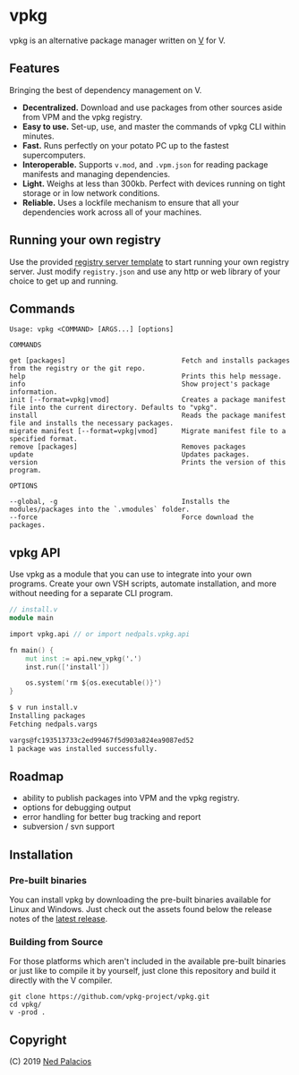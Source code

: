 # vpkg 
vpkg is an alternative package manager written on [V](https://github.com/vlang/v) for V.

## Features
Bringing the best of dependency management on V.
- **Decentralized.** Download and use packages from other sources aside from VPM and the vpkg registry.
- **Easy to use.** Set-up, use, and master the commands of vpkg CLI within minutes.
- **Fast.** Runs perfectly on your potato PC up to the fastest supercomputers.
- **Interoperable.** Supports `v.mod`, and `.vpm.json` for reading package manifests and managing dependencies.
- **Light.** Weighs at less than 300kb. Perfect with devices running on tight storage or in low network conditions.
- **Reliable.** Uses a lockfile mechanism to ensure that all your dependencies work across all of your machines.

## Running your own registry
Use the provided [registry server template](https://github.com/vpkg-project/registry-template) to start running your own registry server. Just modify `registry.json` and use any http or web library of your choice to get up and running.

## Commands
```
Usage: vpkg <COMMAND> [ARGS...] [options]

COMMANDS

get [packages]                             Fetch and installs packages from the registry or the git repo.
help                                       Prints this help message.
info                                       Show project's package information.
init [--format=vpkg|vmod]                  Creates a package manifest file into the current directory. Defaults to "vpkg".
install                                    Reads the package manifest file and installs the necessary packages.
migrate manifest [--format=vpkg|vmod]      Migrate manifest file to a specified format.
remove [packages]                          Removes packages
update                                     Updates packages.
version                                    Prints the version of this program.

OPTIONS

--global, -g                               Installs the modules/packages into the `.vmodules` folder.
--force                                    Force download the packages.
```

## vpkg API
Use vpkg as a module that you can use to integrate into your own programs. Create your own VSH scripts, automate installation, and more without needing for a separate CLI program.

```v
// install.v
module main

import vpkg.api // or import nedpals.vpkg.api

fn main() {
	mut inst := api.new_vpkg('.')
	inst.run(['install'])

	os.system('rm ${os.executable()}')
}

```

```sh
$ v run install.v
Installing packages
Fetching nedpals.vargs

vargs@fc193513733c2ed99467f5d903a824ea9087ed52
1 package was installed successfully.
```

## Roadmap
- ability to publish packages into VPM and the vpkg registry.
- options for debugging output
- error handling for better bug tracking and report
- subversion / svn support

## Installation
### Pre-built binaries
You can install vpkg by downloading the pre-built binaries available for Linux and Windows. Just check out the assets found below the release notes of the [latest release](https://github.com/vpkg/releases).

### Building from Source
For those platforms which aren't included in the available pre-built binaries or just like to compile it by yourself, just clone this repository and build it directly with the V compiler.
```
git clone https://github.com/vpkg-project/vpkg.git
cd vpkg/
v -prod .
```


## Copyright
(C) 2019 [Ned Palacios](https://github.com/nedpals)
